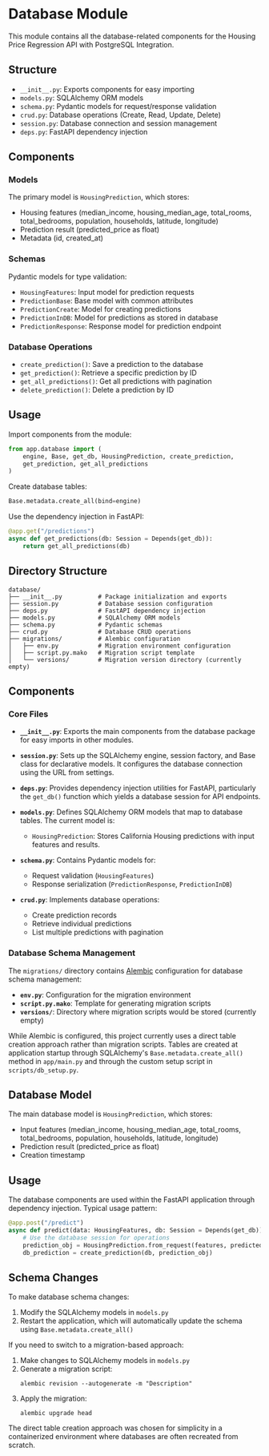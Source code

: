 # Database Module

This module contains all the database-related components for the Housing Price Regression API with PostgreSQL Integration.

## Structure

- `__init__.py`: Exports components for easy importing
- `models.py`: SQLAlchemy ORM models
- `schema.py`: Pydantic models for request/response validation
- `crud.py`: Database operations (Create, Read, Update, Delete)
- `session.py`: Database connection and session management
- `deps.py`: FastAPI dependency injection

## Components

### Models

The primary model is `HousingPrediction`, which stores:

- Housing features (median_income, housing_median_age, total_rooms, total_bedrooms, population, households, latitude, longitude)
- Prediction result (predicted_price as float)
- Metadata (id, created_at)

### Schemas

Pydantic models for type validation:

- `HousingFeatures`: Input model for prediction requests
- `PredictionBase`: Base model with common attributes
- `PredictionCreate`: Model for creating predictions
- `PredictionInDB`: Model for predictions as stored in database
- `PredictionResponse`: Response model for prediction endpoint

### Database Operations

- `create_prediction()`: Save a prediction to the database
- `get_prediction()`: Retrieve a specific prediction by ID
- `get_all_predictions()`: Get all predictions with pagination
- `delete_prediction()`: Delete a prediction by ID

## Usage

Import components from the module:

```python
from app.database import (
    engine, Base, get_db, HousingPrediction, create_prediction,
    get_prediction, get_all_predictions
)
```

Create database tables:

```python
Base.metadata.create_all(bind=engine)
```

Use the dependency injection in FastAPI:

```python
@app.get("/predictions")
async def get_predictions(db: Session = Depends(get_db)):
    return get_all_predictions(db)
```

## Directory Structure

```
database/
├── __init__.py          # Package initialization and exports
├── session.py           # Database session configuration
├── deps.py              # FastAPI dependency injection
├── models.py            # SQLAlchemy ORM models
├── schema.py            # Pydantic schemas
├── crud.py              # Database CRUD operations
├── migrations/          # Alembic configuration
│   ├── env.py           # Migration environment configuration
│   ├── script.py.mako   # Migration script template
│   └── versions/        # Migration version directory (currently empty)
```

## Components

### Core Files

- **`__init__.py`**: Exports the main components from the database package for easy imports in other modules.

- **`session.py`**: Sets up the SQLAlchemy engine, session factory, and Base class for declarative models. It configures the database connection using the URL from settings.

- **`deps.py`**: Provides dependency injection utilities for FastAPI, particularly the `get_db()` function which yields a database session for API endpoints.

- **`models.py`**: Defines SQLAlchemy ORM models that map to database tables. The current model is:
  - `HousingPrediction`: Stores California Housing predictions with input features and results.

- **`schema.py`**: Contains Pydantic models for:
  - Request validation (`HousingFeatures`)
  - Response serialization (`PredictionResponse`, `PredictionInDB`)

- **`crud.py`**: Implements database operations:
  - Create prediction records
  - Retrieve individual predictions
  - List multiple predictions with pagination

### Database Schema Management

The `migrations/` directory contains [Alembic](https://alembic.sqlalchemy.org/) configuration for database schema management:

- **`env.py`**: Configuration for the migration environment
- **`script.py.mako`**: Template for generating migration scripts
- **`versions/`**: Directory where migration scripts would be stored (currently empty)

While Alembic is configured, this project currently uses a direct table creation approach rather than migration scripts. Tables are created at application startup through SQLAlchemy's `Base.metadata.create_all()` method in `app/main.py` and through the custom setup script in `scripts/db_setup.py`.

## Database Model

The main database model is `HousingPrediction`, which stores:

- Input features (median_income, housing_median_age, total_rooms, total_bedrooms, population, households, latitude, longitude)
- Prediction result (predicted_price as float)
- Creation timestamp

## Usage

The database components are used within the FastAPI application through dependency injection. Typical usage pattern:

```python
@app.post("/predict")
async def predict(data: HousingFeatures, db: Session = Depends(get_db)):
    # Use the database session for operations
    prediction_obj = HousingPrediction.from_request(features, predicted_price)
    db_prediction = create_prediction(db, prediction_obj)
```

## Schema Changes

To make database schema changes:

1. Modify the SQLAlchemy models in `models.py`
2. Restart the application, which will automatically update the schema using `Base.metadata.create_all()`

If you need to switch to a migration-based approach:

1. Make changes to SQLAlchemy models in `models.py`
2. Generate a migration script:
   ```
   alembic revision --autogenerate -m "Description"
   ```
3. Apply the migration:
   ```
   alembic upgrade head
   ```

The direct table creation approach was chosen for simplicity in a containerized environment where databases are often recreated from scratch. 